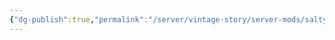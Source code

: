 ```yaml
---
{"dg-publish":true,"permalink":"/server/vintage-story/server-mods/salty-and-proto-s-temporal-symphony/","tags":["vs-up-to-date"]}
---
```



